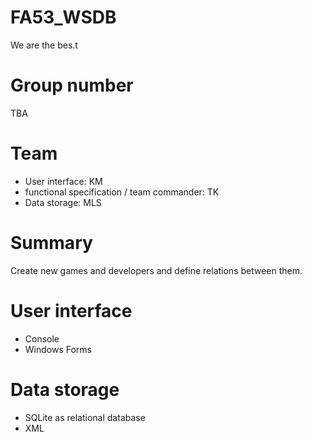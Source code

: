 # FA53_WSDB
We are the bes.t

# Group number

TBA

# Team

- User interface: KM
- functional specification / team commander: TK
- Data storage: MLS

# Summary

Create new games and developers and define relations between them.

# User interface

- Console
- Windows Forms

# Data storage

- SQLite as relational database
- XML

